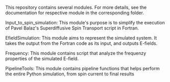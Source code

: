 This repository contains several modules. For more details, see the documentation for respective module in the corresponding folder.

Input_to_spin_simulation:
    This module's purpose is to simplify the execution of Pavel Balaz's Superdiffusive Spin Transport script in Fortran. 

EfieldSimulation:
    This module aims to represent the simulated system. It takes the output from the Fortran code as its input, and outputs E-fields.

Frequency:
    This module contains script that analyze the frequenzy properties of the simulated E-field.

PipelineTools:
    This module contains pipeline functions that helps perform the entire Python simulation, from spin current to final results
     